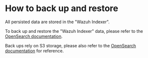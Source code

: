 # How to back up and restore

All persisted data are stored in the "Wazuh Indexer".

To back up and restore the "Wazuh Indexer" data, please refer to the [OpenSearch documentation](https://charmhub.io/opensearch/docs/h-create-backup).

Back ups rely on S3 storage, please also refer to the [OpenSearch documentation](https://charmhub.io/opensearch/docs/h-configure-s3) for reference.
